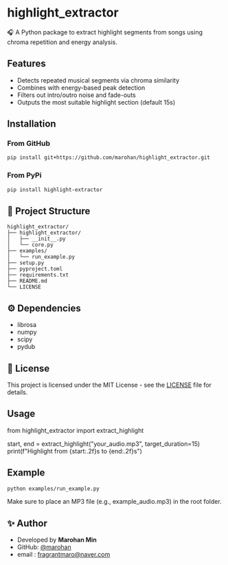 # highlight_extractor

🎧 A Python package to extract highlight segments from songs using chroma repetition and energy analysis.

## Features

- Detects repeated musical segments via chroma similarity
- Combines with energy-based peak detection
- Filters out intro/outro noise and fade-outs
- Outputs the most suitable highlight section (default 15s)

## Installation

### From GitHub

```bash
pip install git+https://github.com/marohan/highlight_extractor.git
```

### From PyPi

```bash
pip install highlight-extractor
```

## 🧱 Project Structure

```
highlight_extractor/
├── highlight_extractor/
│   ├── __init__.py
│   └── core.py
├── examples/
│   └── run_example.py
├── setup.py
├── pyproject.toml
├── requirements.txt
├── README.md
└── LICENSE
```

## ⚙️ Dependencies

- librosa
- numpy
- scipy
- pydub

## 📄 License

This project is licensed under the MIT License - see the [LICENSE](LICENSE) file for details.

## Usage

from highlight_extractor import extract_highlight

start, end = extract_highlight("your_audio.mp3", target_duration=15)
print(f"Highlight from {start:.2f}s to {end:.2f}s")

## Example

```bash
python examples/run_example.py
```

Make sure to place an MP3 file (e.g., example_audio.mp3) in the root folder.

## ✨ Author

- Developed by **Marohan Min**
- GitHub: [@marohan](https://github.com/marohan)
- email : fragrantmaro@naver.com
